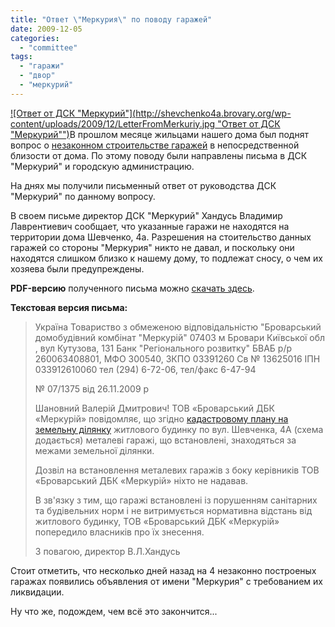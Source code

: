 ```yaml
---
title: "Ответ \"Меркурия\" по поводу гаражей"
date: 2009-12-05
categories: 
  - "committee"
tags: 
  - "гаражи"
  - "двор"
  - "меркурий"
---
```


[![Ответ от ДСК "Меркурий"](http://shevchenko4a.brovary.org/wp-content/uploads/2009/12/LetterFromMerkuriy.jpg "Ответ от ДСК "Меркурий"")](http://shevchenko4a.brovary.org/wp-content/uploads/2009/12/LetterFromMerkuriy.jpg "Ответ от ДСК \"Меркурий\"")В прошлом месяце жильцами нашего дома был поднят вопрос о [незаконном строительстве гаражей](http://shevchenko4a.brovary.org/garage-attack/) в непосредственной близости от дома. По этому поводу были направлены письма в ДСК "Меркурий" и городскую администрацию.

На днях мы получили письменный ответ от руководства ДСК "Меркурий" по данному вопросу.

В своем письме директор ДСК "Меркурий" Хандусь Владимир Лаврентиевич сообщает, <!--more-->что указанные гаражи не находятся на территории дома Шевченко, 4а. Разрешения на стоительство данных гаражей со стороны "Меркурия" никто не давал, и поскольку они находятся слишком близко к нашему дому, то подлежат сносу, о чем их хозяева были предупреждены.

**PDF-версию** полученного письма можно [скачать здесь](https://docs.google.com/fileview?id=0B15gOycbY2u7YTYwZmI3MzgtMWZiNy00MjdiLWE2YjctM2FiZWE1MWUxOTc4&hl=ru).

**Текстовая версия письма:**

> Україна Товариство з обмеженою відповідальністю "Броварський домобудівний комбінат "Меркурій" 07403 м Бровари Київської обл , вул Кутузова, 131 Банк "Регіонального розвитку" БВАБ р/р 260063408801, МФО 300540, ЗКПО 03391260 Св № 13625016 ІПН 033912610060 тел (294) 6-72-06, тел/факс 6-47-94
> 
> № 07/1375 від 26.11.2009 р
> 
> Шановний Валерій Дмитрович! ТОВ «Броварський ДБК «Меркурій» повідомляє, що згідно [кадастровому плану на земельну ділянку](http://picasaweb.google.com/shevchenko4a.brovary.org/GaragesFeedback#5411876587699532530) житлового будинку по вул. Шевченка, 4А (схема додається) металеві гаражі, що встановлені, знаходяться за межами земельної ділянки.
> 
> Дозвіл на встановлення металевих гаражів з боку керівників ТОВ «Броварський ДБК «Меркурій» ніхто не надавав.
> 
> В зв'язку з тим, що гаражі встановлені із порушенням санітарних та будівельних норм і не витримується нормативна відстань від житлового будинку, ТОВ «Броварський ДБК «Меркурій» попередило власників про їх знесення.
> 
> З повагою, директор В.Л.Хандусь

Стоит отметить, что несколько дней назад на 4 незаконно построеных гаражах появились объявления от имени "Меркурия" с требованием их ликвидации. 

<script type="text/javascript"> $(document).ready(function() { $("#container").pwi({ username: 'shevchenko4a.brovary.org', mode: 'album', album: 'garagesFeedback', thumbSize: 144, showAlbumDescription: false }); });</script>

Ну что же, подождем, чем всё это закончится...
